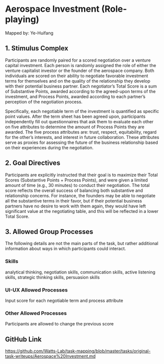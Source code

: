 # Aerospace Investment (Role-playing)

Mapped by: Ye-Huifang 

## 1. Stimulus Complex 
Participants are randomly paired for a scored negotiation over a venture capital investment. Each person is randomly assigned the role of either the venture capitalist investor or the founder of the aerospace company. Both individuals are scored on their ability to negotiate favorable investment terms for themselves and on the quality of the relationship they develop with their potential business partner. Each negotiator’s Total Score is a sum of Substantive Points, awarded according to the agreed-upon terms of the investment, and Process Points, awarded according to each partner’s perception of the negotiation process.

Specifically, each negotiable term of the investment is quantified as specific point values. After the term sheet has been agreed upon, participants independently fill out questionnaires that ask them to evaluate each other on five attributes to determine the amount of Process Points they are awarded. The five process attributes are: trust, respect, equitability, regard for the other’s interests, and interest in future collaboration. These attributes serve as proxies for assessing the future of the business relationship based on their experiences during the negotiation.

## 2. Goal Directives 
Participants are explicitly instructed that their goal is to maximize their Total Scores (Substantive Points + Process Points), and were given a limited amount of time (e.g., 30 minutes) to conduct their negotiation. The total score reflects the overall success of balancing both substantive and relationship concerns. For instance, the founders may be able to negotiate all the substantive terms in their favor, but if their potential business partners have no desire to work with them again, they would have left significant value at the negotiating table, and this will be reflected in a lower Total Score.

## 3. Allowed Group Processes 
The following details are not the main parts of the task, but rather additional information about ways in which participants could interact.

### Skills 
analytical thinking, negotiation skills, communication skills, active listening skills, strategic thinking skills, persuasion skills

### UI-UX Allowed Processes
Input score for each negotiable term and process attribute

### Other Allowed Processes
Participants are allowed to change the previous score

## GitHub Link 
https://github.com/Watts-Lab/task-mapping/blob/master/tasks/original-task-writeups/Aerospace%20Investment.md